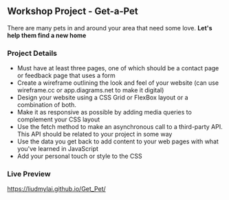 ## Workshop Project - Get-a-Pet
There are many pets in and around your area that need some love. **Let's help them find a new home**

### Project Details
- Must have at least three pages, one of which should be a contact page or feedback page that uses a form 
- Create a wireframe outlining the look and feel of your website (can use wireframe.cc or app.diagrams.net to make it digital)
- Design your website using a CSS Grid or FlexBox layout or a combination of both.
- Make it as responsive as possible by adding media queries to complement your CSS  layout
- Use the fetch method to make an asynchronous call to a third-party API. This API should be related to your project in some way
- Use the data you get back to add content to your web pages with what you've learned in JavaScript
- Add your personal touch or style to the CSS

### Live Preview
https://liudmylai.github.io/Get_Pet/
